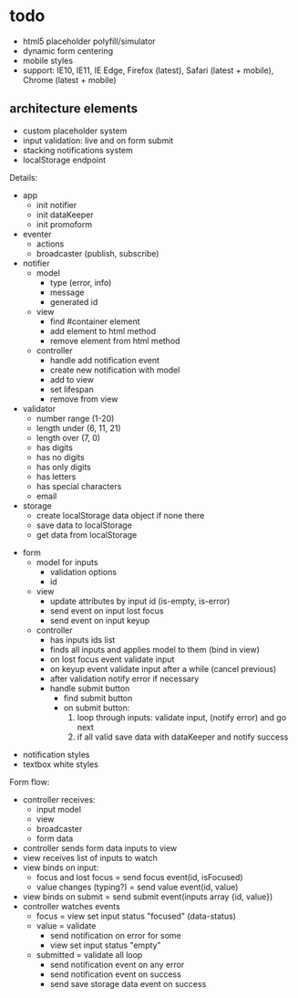 # todo

- html5 placeholder polyfill/simulator
- dynamic form centering
- mobile styles
- support: IE10, IE11, IE Edge, Firefox (latest), Safari (latest + mobile), Chrome (latest + mobile)


## architecture elements

- custom placeholder system
- input validation: live and on form submit
- stacking notifications system
- localStorage endpoint

Details:

+ app
    + init notifier
    - init dataKeeper
    - init promoform
+ eventer
    + actions
    + broadcaster (publish, subscribe)
+ notifier
    + model
        + type (error, info)
        + message
        + generated id
    + view
        + find #container element
        + add element to html method
        + remove element from html method
    + controller
        + handle add notification event
        + create new notification with model
        + add to view
        + set lifespan
        + remove from view
+ validator
    + number range (1-20)
    + length under (6, 11, 21)
    + length over (7, 0)
    + has digits
    + has no digits
    + has only digits
    + has letters
    + has special characters
    - email
+ storage
    + create localStorage data object if none there
    + save data to localStorage
    + get data from localStorage
- form
    - model for inputs
        - validation options
        - id
    - view
        - update attributes by input id (is-empty, is-error)
        - send event on input lost focus
        - send event on input keyup
    - controller
        - has inputs ids list
        - finds all inputs and applies model to them (bind in view)
        - on lost focus event validate input
        - on keyup event validate input after a while (cancel previous)
        - after validation notify error if necessary
        - handle submit button
            - find submit button
            - on submit button:
                1. loop through inputs: validate input, (notify error) and go next
                2. if all valid save data with dataKeeper and notify success
+ notification styles
+ textbox white styles


Form flow:
- controller receives:
    - input model
    - view
    - broadcaster
    - form data
- controller sends form data inputs to view
- view receives list of inputs to watch
- view binds on input:
    - focus and lost focus = send focus event(id, isFocused)
    - value changes (typing?) = send value event(id, value)
- view binds on submit = send submit event(inputs array {id, value})
- controller watches events
    - focus = view set input status "focused" (data-status)
    - value = validate
        - send notification on error for some
        - view set input status "empty"
    - submitted = validate all loop
        - send notification event on any error
        - send notification event on success
        - send save storage data event on success
